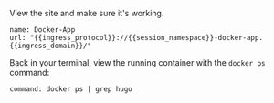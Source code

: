 
View the site and make sure it's working.

```dashboard:create-dashboard
name: Docker-App
url: "{{ingress_protocol}}://{{session_namespace}}-docker-app.{{ingress_domain}}/"
```

Back in your terminal, view the running container with the `docker ps` command:

```terminal:execute
command: docker ps | grep hugo
```
